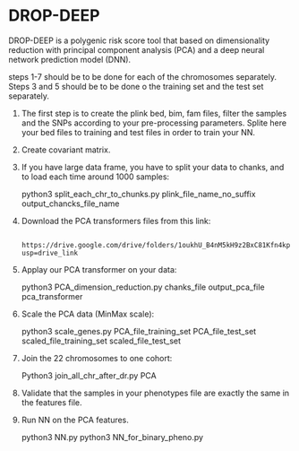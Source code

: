 # DROP-DEEP
DROP-DEEP is a polygenic risk score tool that based on dimensionality reduction with principal component analysis (PCA) and a deep neural network prediction model (DNN).

steps 1-7 should be to be done for each of the chromosomes separately.
Steps 3 and 5 should be to be done o the training set and the test set separately.

1.	The first step is to create the plink bed, bim, fam files, filter the samples and the SNPs according to your pre-processing parameters. Splite here your bed files to training and test files in order to train your NN. 

2.	Create covariant matrix.

3.	If you have large data frame, you have to split your data to chanks, and to load each time around 1000 samples:

      python3 split_each_chr_to_chunks.py plink_file_name_no_suffix output_chancks_file_name

4.	Download the PCA transformers files from this link:

         https://drive.google.com/drive/folders/1oukhU_B4nM5kH9z2BxC81Kfn4kp05JAm?usp=drive_link
   
5.	 Applay our PCA transformer on your data:
   
      python3 PCA_dimension_reduction.py chanks_file output_pca_file pca_transformer

6.	Scale the PCA data (MinMax scale):
   
      python3 scale_genes.py PCA_file_training_set PCA_file_test_set scaled_file_training_set scaled_file_test_set

7.	Join the 22 chromosomes to one cohort:
   
      Python3 join_all_chr_after_dr.py PCA

8.	Validate that the samples in your phenotypes file are exactly the same in the features file.

9.	Run NN on the PCA features.
   
      python3 NN.py
      python3 NN_for_binary_pheno.py
